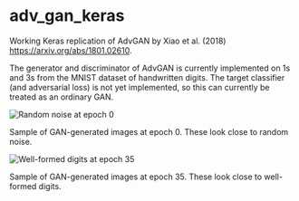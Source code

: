 # adv_gan_keras

Working Keras replication of AdvGAN by Xiao et al. (2018) https://arxiv.org/abs/1801.02610.

The generator and discriminator of AdvGAN is currently implemented on 1s and 3s from the MNIST dataset of handwritten digits. The target classifier (and adversarial loss) is not yet implemented, so this can currently be treated as an ordinary GAN.

![Random noise at epoch 0](https://raw.githubusercontent.com/niharikajainn/adv_gan_keras/master/images/0.png)

Sample of GAN-generated images at epoch 0. These look close to random noise.


![Well-formed digits at epoch 35](https://raw.githubusercontent.com/niharikajainn/adv_gan_keras/master/images/35.png)

Sample of GAN-generated images at epoch 35. These look close to well-formed digits.
